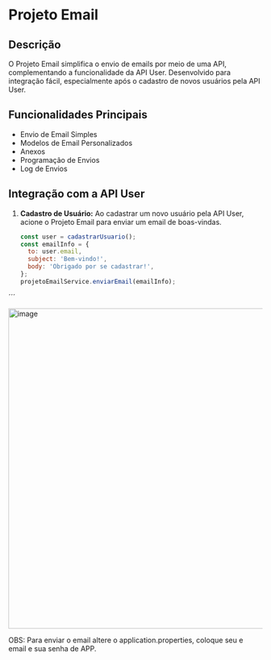 # Projeto Email

## Descrição

O Projeto Email simplifica o envio de emails por meio de uma API, complementando a funcionalidade da API User. Desenvolvido para integração fácil, especialmente após o cadastro de novos usuários pela API User.

## Funcionalidades Principais

- Envio de Email Simples
- Modelos de Email Personalizados
- Anexos
- Programação de Envios
- Log de Envios

## Integração com a API User

1. **Cadastro de Usuário:** Ao cadastrar um novo usuário pela API User, acione o Projeto Email para enviar um email de boas-vindas.

   ```javascript
   const user = cadastrarUsuario();
   const emailInfo = {
     to: user.email,
     subject: 'Bem-vindo!',
     body: 'Obrigado por se cadastrar!',
   };
   projetoEmailService.enviarEmail(emailInfo);
´´´

<img width="636" alt="image" src="https://github.com/otaviooasc/ms-email/assets/52991335/d31cdd3c-ae81-45ed-b8fa-372fd2d37a05">

OBS: Para enviar o email altere o application.properties, coloque seu e email e sua senha de APP.
